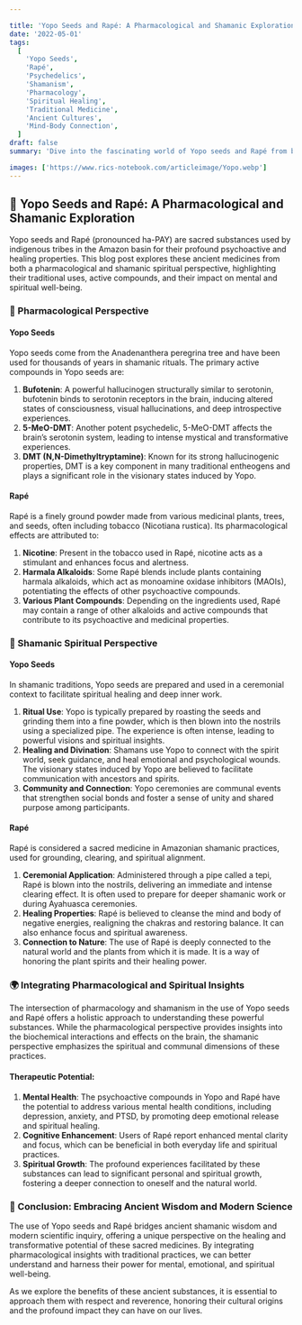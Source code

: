 ```yaml
---

title: 'Yopo Seeds and Rapé: A Pharmacological and Shamanic Exploration 🌿✨'
date: '2022-05-01'
tags:
  [
    'Yopo Seeds',
    'Rapé',
    'Psychedelics',
    'Shamanism',
    'Pharmacology',
    'Spiritual Healing',
    'Traditional Medicine',
    'Ancient Cultures',
    'Mind-Body Connection',
  ]
draft: false
summary: 'Dive into the fascinating world of Yopo seeds and Rapé from both a pharmacological and shamanic spiritual perspective. Explore their traditional uses, active compounds, and the profound impact these sacred substances have on mental and spiritual well-being. 🌿✨'

images: ['https://www.rics-notebook.com/articleimage/Yopo.webp']
---
```


## 🌿 Yopo Seeds and Rapé: A Pharmacological and Shamanic Exploration

Yopo seeds and Rapé (pronounced ha-PAY) are sacred substances used by indigenous tribes in the Amazon basin for their profound psychoactive and healing properties. This blog post explores these ancient medicines from both a pharmacological and shamanic spiritual perspective, highlighting their traditional uses, active compounds, and their impact on mental and spiritual well-being.

### 🔬 Pharmacological Perspective

#### **Yopo Seeds**

Yopo seeds come from the Anadenanthera peregrina tree and have been used for thousands of years in shamanic rituals. The primary active compounds in Yopo seeds are:

1. **Bufotenin**: A powerful hallucinogen structurally similar to serotonin, bufotenin binds to serotonin receptors in the brain, inducing altered states of consciousness, visual hallucinations, and deep introspective experiences.
2. **5-MeO-DMT**: Another potent psychedelic, 5-MeO-DMT affects the brain’s serotonin system, leading to intense mystical and transformative experiences.
3. **DMT (N,N-Dimethyltryptamine)**: Known for its strong hallucinogenic properties, DMT is a key component in many traditional entheogens and plays a significant role in the visionary states induced by Yopo.

#### **Rapé**

Rapé is a finely ground powder made from various medicinal plants, trees, and seeds, often including tobacco (Nicotiana rustica). Its pharmacological effects are attributed to:

1. **Nicotine**: Present in the tobacco used in Rapé, nicotine acts as a stimulant and enhances focus and alertness.
2. **Harmala Alkaloids**: Some Rapé blends include plants containing harmala alkaloids, which act as monoamine oxidase inhibitors (MAOIs), potentiating the effects of other psychoactive compounds.
3. **Various Plant Compounds**: Depending on the ingredients used, Rapé may contain a range of other alkaloids and active compounds that contribute to its psychoactive and medicinal properties.

### 🌟 Shamanic Spiritual Perspective

#### **Yopo Seeds**

In shamanic traditions, Yopo seeds are prepared and used in a ceremonial context to facilitate spiritual healing and deep inner work.

1. **Ritual Use**: Yopo is typically prepared by roasting the seeds and grinding them into a fine powder, which is then blown into the nostrils using a specialized pipe. The experience is often intense, leading to powerful visions and spiritual insights.
2. **Healing and Divination**: Shamans use Yopo to connect with the spirit world, seek guidance, and heal emotional and psychological wounds. The visionary states induced by Yopo are believed to facilitate communication with ancestors and spirits.
3. **Community and Connection**: Yopo ceremonies are communal events that strengthen social bonds and foster a sense of unity and shared purpose among participants.

#### **Rapé**

Rapé is considered a sacred medicine in Amazonian shamanic practices, used for grounding, clearing, and spiritual alignment.

1. **Ceremonial Application**: Administered through a pipe called a tepi, Rapé is blown into the nostrils, delivering an immediate and intense clearing effect. It is often used to prepare for deeper shamanic work or during Ayahuasca ceremonies.
2. **Healing Properties**: Rapé is believed to cleanse the mind and body of negative energies, realigning the chakras and restoring balance. It can also enhance focus and spiritual awareness.
3. **Connection to Nature**: The use of Rapé is deeply connected to the natural world and the plants from which it is made. It is a way of honoring the plant spirits and their healing power.

### 🌍 Integrating Pharmacological and Spiritual Insights

The intersection of pharmacology and shamanism in the use of Yopo seeds and Rapé offers a holistic approach to understanding these powerful substances. While the pharmacological perspective provides insights into the biochemical interactions and effects on the brain, the shamanic perspective emphasizes the spiritual and communal dimensions of these practices.

#### **Therapeutic Potential**:

1. **Mental Health**: The psychoactive compounds in Yopo and Rapé have the potential to address various mental health conditions, including depression, anxiety, and PTSD, by promoting deep emotional release and spiritual healing.
2. **Cognitive Enhancement**: Users of Rapé report enhanced mental clarity and focus, which can be beneficial in both everyday life and spiritual practices.
3. **Spiritual Growth**: The profound experiences facilitated by these substances can lead to significant personal and spiritual growth, fostering a deeper connection to oneself and the natural world.

### 🌿 Conclusion: Embracing Ancient Wisdom and Modern Science

The use of Yopo seeds and Rapé bridges ancient shamanic wisdom and modern scientific inquiry, offering a unique perspective on the healing and transformative potential of these sacred medicines. By integrating pharmacological insights with traditional practices, we can better understand and harness their power for mental, emotional, and spiritual well-being.

As we explore the benefits of these ancient substances, it is essential to approach them with respect and reverence, honoring their cultural origins and the profound impact they can have on our lives.
